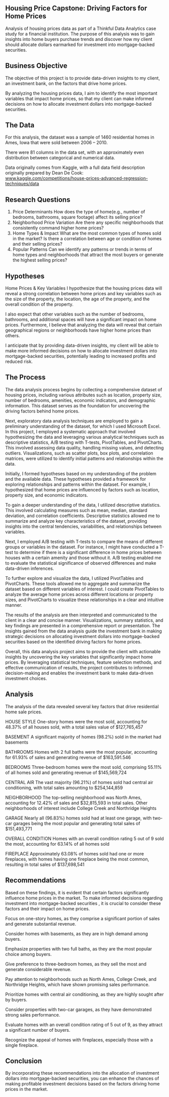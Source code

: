## Housing Price Capstone: Driving Factors for Home Prices
Analysis of housing prices data as part of a Thinkful Data Analytics case study for a financial institution. The purpose of this analysis was to gain insights into home buyers purchase trends and discover how my client should allocate dollars earmarked for investment into mortgage-backed securities.

## Business Objective
The objective of this project is to provide data-driven insights to my client, an investment bank, on the factors that drive home prices.

By analyzing the housing prices data, I aim to identify the most important variables that impact home prices, so that my client can make informed decisions on how to allocate investment dollars into mortgage-backed securities.

## The Data
For this analysis, the dataset was a sample of 1460 residential homes in Ames, Iowa that were sold between 2006 – 2010.

There were 81 columns in the data set, with an approximately even distribution between categorical and numerical data.

Data originally comes from Kaggle, with a full data field description originally prepared by Dean De Cook:
www.kaggle.com/competitions/house-prices-advanced-regression-techniques/data

## Research Questions
1. Price Determinants 
    How does the type of home(e.g., number of bedrooms, bathrooms, square footage) affect its selling price?
2. Neighborhood Price Variation
    Are there any specific neighborhoods that consistently command higher home prices?
3. Home Types & Impact
    What are the most common types of homes sold in the market? Is there a correlation between age or condition of homes and their selling prices?
4. Popular Patterns
    Can we identify any patterns or trends in terms of home types and neighborhoods that attract the most buyers or generate the highest selling prices?


## Hypotheses
Home Prices & Key Variables
I hypothesize that the housing prices data will reveal a strong correlation between home prices and key variables such as the size of the  property, the location, the age of the property, and the overall condition of the property. 

I also expect that other variables such as the number  of bedrooms, bathrooms, and additional spaces will have a significant impact on home prices. Furthermore, I believe that analyzing the data will reveal that certain geographical regions or neighborhoods have higher home prices than others. 

I anticipate that by providing data-driven insights, my client will be able to make more informed decisions on how to allocate investment dollars into mortgage-backed securities, potentially leading to increased profits and reduced risk.


## The Process
The data analysis process begins by collecting a comprehensive dataset of housing prices, including various attributes such as location, property size, number of bedrooms, amenities, economic indicators, and demographic information. This dataset serves as the foundation for uncovering the driving factors behind home prices.

Next, exploratory data analysis techniques are employed to gain a preliminary understanding of the dataset, for which I used Microsoft Excel. In this project, I employed a systematic approach that involved hypothesizing the data and leveraging various analytical techniques such as descriptive statistics, A/B testing with T-tests, PivotTables, and PivotCharts. This involved assessing data quality, handling missing values, and detecting outliers. Visualizations, such as scatter plots, box plots, and correlation matrices, were utilized to identify initial patterns and relationships within the data.

Initially, I formed hypotheses based on my understanding of the problem and the available data. These hypotheses provided a framework for exploring relationships and patterns within the dataset. For example, I hypothesized that home prices are influenced by factors such as location, property size, and economic indicators.

To gain a deeper understanding of the data, I utilized descriptive statistics. This involved calculating measures such as mean, median, standard deviation, and correlation coefficients. Descriptive statistics allowed me to summarize and analyze key characteristics of the dataset, providing insights into the central tendencies, variabilities, and relationships between variables.

Next, I employed A/B testing with T-tests to compare the means of different groups or variables in the dataset. For instance, I might have conducted a T-test to determine if there is a significant difference in home prices between houses with a certain amenity and those without it. A/B testing enabled me to evaluate the statistical significance of observed differences and make data-driven inferences.

To further explore and visualize the data, I utilized PivotTables and PivotCharts. These tools allowed me to aggregate and summarize the dataset based on different variables of interest. I could create PivotTables to analyze the average home prices across different locations or property sizes, and PivotCharts to visualize these relationships in a clear and intuitive manner.

The results of the analysis are then interpreted and communicated to the client in a clear and concise manner. Visualizations, summary statistics, and key findings are presented in a comprehensive report or presentation. The insights gained from the data analysis guide the investment bank in making strategic decisions on allocating investment dollars into mortgage-backed securities based on the identified driving factors for home prices.

Overall, this data analysis project aims to provide the client with actionable insights by uncovering the key variables that significantly impact home prices. By leveraging statistical techniques, feature selection methods, and effective communication of results, the project contributes to informed decision-making and enables the investment bank to make data-driven investment choices.

## Analysis
The analysis of the data revealed several key factors that drive residential home sale prices. 

HOUSE STYLE
One-story homes were the most sold, accounting for 48.37% of all houses sold, with a total sales value of $127,765,457

BASEMENT
A significant majority of homes (98.2%) sold in the market had basements

BATHROOMS
Homes with 2 full baths were the most popular, accounting for 61.93% of sales and generating revenue of $163,591.546

BEDROOMS
Three-bedroom homes were the most sold, comprising 55.11% of all homes sold and generating revenue of $145,569,724


CENTRAL AIR
The vast majority (96.21%) of homes sold had central air conditioning, with total sales amounting to $254,144,859

NEIGHBORHOOD
The top-selling neighborhood was 
North Ames, accounting for 12.42% of sales and $32,815,593 in total sales. Other neighborhoods of interest include College Creek and Northridge Heights

GARAGE
Nearly all (96.83%) homes sold had at least one garage, with two-car garages being the most popular and generating total sales of $151,493,771

OVERALL CONDITION
Homes with an overall condition rating 5 out of 9 sold the most, accounting for 63.14% of all homes sold

FIREPLACE
Approximately 63.08% of homes sold had one or more fireplaces, with homes having one fireplace being the most common, resulting in total sales of $137,698,541


## Recommendations
Based on these findings, it is evident that certain factors significantly influence home prices in the market. To make informed decisions regarding investment into mortgage-backed securities , it is crucial to consider these factors and their impact on home prices.

Focus on one-story homes, as they comprise a significant portion of sales and generate substantial revenue.

Consider homes with basements, as they are in high demand among buyers.

Emphasize properties with two full baths, as they are the most popular choice among buyers.

Give preference to three-bedroom homes, as they sell the most and generate considerable revenue.

Pay attention to neighborhoods such as North Ames, College Creek, and Northridge Heights, which have shown promising sales performance.

Prioritize homes with central air conditioning, as they are highly sought after by buyers.

Consider properties with two-car garages, as they have demonstrated strong sales performance.

Evaluate homes with an overall condition rating of 5 out of 9, as they attract a significant number of buyers.

Recognize the appeal of homes with fireplaces, especially those with a single fireplace.


## Conclusion
By incorporating these recommendations into the allocation of investment dollars into mortgage-backed securities, you can enhance the chances of making profitable investment decisions based on the factors driving home prices in the market.
